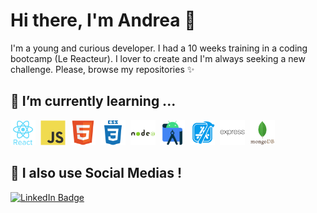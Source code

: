 # Hi there, I'm Andrea 👋

I'm a young and curious developer. I had a 10 weeks training in a coding bootcamp (Le Reacteur).
I lover to create and I'm always seeking a new challenge.
Please, browse my repositories ✨

  
##  🌱 I’m currently learning ...
  <img src="https://github.com/devicons/devicon/blob/master/icons/react/react-original-wordmark.svg" title="React" alt="React" width="40" height="40"/>&nbsp;
    <img src="https://github.com/devicons/devicon/blob/master/icons/javascript/javascript-original.svg" title="JavaScript" alt="JavaScript" width="40" height="40"/>&nbsp;
  <img src="https://github.com/devicons/devicon/blob/master/icons/html5/html5-original.svg" title="HTML5" alt="HTML" width="40" height="40"/>&nbsp;
  <img src="https://github.com/devicons/devicon/blob/master/icons/css3/css3-plain-wordmark.svg"  title="CSS3" alt="CSS" width="40" height="40"/>&nbsp;
  <img src="https://github.com/devicons/devicon/blob/master/icons/nodejs/nodejs-original-wordmark.svg" title="NodeJS" alt="NodeJS" width="40" height="40"/>&nbsp;
   <img src="https://github.com/devicons/devicon/blob/master/icons/androidstudio/androidstudio-original.svg" title="AStudio" alt="AStudio" width="40" height="40"/>&nbsp;
    <img src="https://github.com/devicons/devicon/blob/master/icons/xcode/xcode-plain.svg" title="Xcode" alt="`Xcode" width="40" height="40"/>&nbsp;
    <img src="https://github.com/devicons/devicon/blob/master/icons/express/express-original-wordmark.svg" title="Express" alt="Express" width="40" height="40"/>&nbsp;
    <img src="https://github.com/devicons/devicon/blob/master/icons/mongodb/mongodb-original-wordmark.svg" title="MongoDB" alt="MongoDB" width="40" height="40"/>&nbsp;
   
## 🤭 I also use Social Medias !

 <a href="https://www.linkedin.com/in/andr%C3%A9a-masselot-35bbb1252"/>
    <img src="https://img.shields.io/badge/LinkedIn-blue?style=for-the-badge&logo=linkedin&logoColor=white" alt="LinkedIn Badge"/>
  </a>

